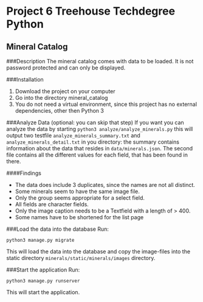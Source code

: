 # Project 6 Treehouse Techdegree Python
## Mineral Catalog
###Description
The mineral catalog comes with data to be loaded.
It is not password protected and can only be displayed.

###Installation
1. Download the project on your computer
2. Go into the directory mineral_catalog
3. You do not need a virtual environment, since this
project has no external dependencies, other then Python 3

###Analyze Data (optional: you can skip that step)
If you want you can analyze the data by starting
`python3 analyze/analyze_minerals.py` this will output two
testfile `analyze_minerals_summary.txt` and `analyze_minerals_detail.txt`
in you directory: the summary contains information about the data
that resides in `data/minerals.json`. The second file contains all the
different values for each field, that has been found in there.

####Findings
* The data does include 3 duplicates, since the names are not all distinct.
* Some minerals seem to have the same image file.
* Only the group seems
appropriate for a select field.
* All fields are character fields.
* Only the image caption needs to be a Textfield with a length of > 400.
* Some names have to be shortened for the list page

###Load the data into the database
Run:
```
python3 manage.py migrate
```
This will load the data into the database and copy the image-files
into the static directory `minerals/static/minerals/images` directory.

###Start the application
Run:
```
python3 manage.py runserver
```
This will start the application.





